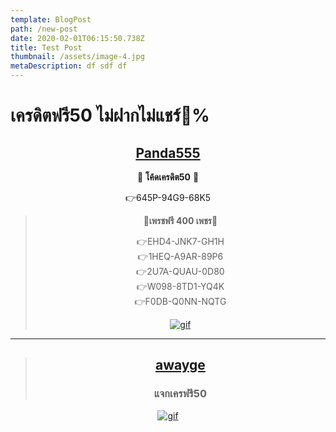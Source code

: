 ```yaml
---
template: BlogPost
path: /new-post
date: 2020-02-01T06:15:50.738Z
title: Test Post
thumbnail: /assets/image-4.jpg
metaDescription: df sdf df
---
```


# เครดิตฟรี50 ไม่ฝากไม่แชร์💯%  
<center>  

## [**Panda555**](https://www.panda555.bet/register?token=pqmzGGExfPxJSr5p)  



 💸 **โค้ดเครดิต50** 💸  

 👉645P-94G9-68K5 
 
>💎**เพรชฟรี 400 เพชร**💎  
>
>  👉EHD4-JNK7-GH1H  
>  👉1HEQ-A9AR-89P6  
>  👉2U7A-QUAU-0D80  
>  👉W098-8TD1-YQ4K  
>  👉F0DB-Q0NN-NQTG  
>  
> [![gif](https://iili.io/Hnns0kx.gif)](https://www.panda555.bet/register?token=pqmzGGExfPxJSr5p)

___  

>  ## [**awayge**](https://awayge.com/register?token=fy6xu5BTKLOA1xtg)  
>  ### แจกเครฟรี50  
[![gif](https://iili.io/Hnns0kx.gif)](https://awayge.com/register?token=fy6xu5BTKLOA1xtg)



